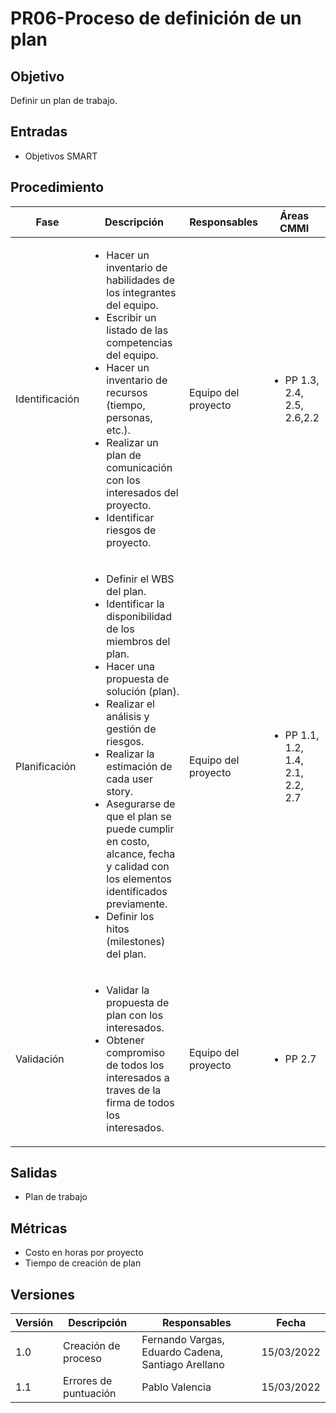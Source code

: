 # PR06-Proceso de definición de un plan

## Objetivo

Definir un plan de trabajo.

## Entradas

- Objetivos SMART

## Procedimiento

<table>
    <thead>
        <th>Fase</th>
        <th>Descripción</th>
        <th>Responsables</th>
        <th>Áreas CMMI</th>
    </thead>

<tbody>
    <tr>
      <td>Identificación</td>
      <td>
        <ul>
            <li>Hacer un inventario de habilidades de los integrantes del equipo.</li>
            <li>Escribir un listado de las competencias del equipo.</li>
            <li>Hacer un inventario de recursos (tiempo, personas, etc.).</li>
            <li>Realizar un plan de comunicación con los interesados del proyecto.</li>
            <li>Identificar riesgos de proyecto.</li>
        </ul>
      </td>
      <td>Equipo del proyecto</td>
      <td>
        <ul>
          <li>PP 1.3, 2.4, 2.5, 2.6,2.2</li>
        </ul>
      </td>
    </tr>
    <tr>
      <td>Planificación</td>
      <td>
        <ul>
          <li>Definir el WBS del plan.</li>
          <li>Identificar la disponibilidad de los miembros del plan.</li>
          <li>Hacer una propuesta de solución (plan).</li>
          <li>Realizar el análisis y gestión de riesgos.</li>
          <li>Realizar la estimación de cada user story.</li>
          <li>Asegurarse de que el plan se puede cumplir en costo, alcance, fecha y calidad con los elementos identificados previamente.</li>
          <li>Definir los hitos (milestones) del plan.</li>
        </ul>
      </td>
      <td>Equipo del proyecto</td>
      <td>
        <ul>
          <li>PP 1.1, 1.2, 1.4, 2.1, 2.2, 2.7</li>
        </ul>
      </td>
    </tr>
    <tr>
      <td>Validación</td>
      <td>
        <ul>
          <li>Validar la propuesta de plan con los interesados.</li>
          <li>Obtener compromiso de todos los interesados a traves de la firma de todos los interesados.</li>
        </ul>
      </td>
      <td>Equipo del proyecto</td>
      <td>
        <ul>
        <li>PP 2.7</li>
        </ul>
      </td>
    </tr>
  </tbody>
</table>

## Salidas

- Plan de trabajo

## Métricas

- Costo en horas por proyecto
- Tiempo de creación de plan

## Versiones

| Versión | Descripción                      | Responsables     | Fecha      |
| ------- | -------------------------------- |------------------|------------|
| 1.0     | Creación de proceso              |Fernando Vargas, Eduardo Cadena, Santiago Arellano  | 15/03/2022 |
| 1.1     | Errores de puntuación            |Pablo Valencia  | 15/03/2022 |
